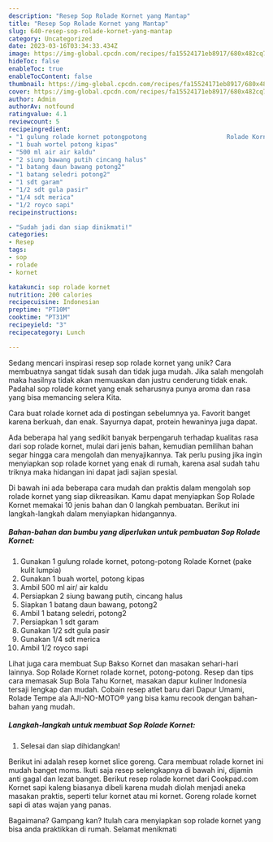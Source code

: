 ```yaml
---
description: "Resep Sop Rolade Kornet yang Mantap"
title: "Resep Sop Rolade Kornet yang Mantap"
slug: 640-resep-sop-rolade-kornet-yang-mantap
category: Uncategorized
date: 2023-03-16T03:34:33.434Z
image: https://img-global.cpcdn.com/recipes/fa15524171eb8917/680x482cq70/sop-rolade-kornet-foto-resep-utama.jpg
hideToc: false
enableToc: true
enableTocContent: false
thumbnail: https://img-global.cpcdn.com/recipes/fa15524171eb8917/680x482cq70/sop-rolade-kornet-foto-resep-utama.jpg
cover: https://img-global.cpcdn.com/recipes/fa15524171eb8917/680x482cq70/sop-rolade-kornet-foto-resep-utama.jpg
author: Admin
authorAv: notfound
ratingvalue: 4.1
reviewcount: 5
recipeingredient:
- "1 gulung rolade kornet potongpotong                      Rolade Kornet pake kulit lumpia"
- "1 buah wortel potong kipas"
- "500 ml air air kaldu"
- "2 siung bawang putih cincang halus"
- "1 batang daun bawang potong2"
- "1 batang seledri potong2"
- "1 sdt garam"
- "1/2 sdt gula pasir"
- "1/4 sdt merica"
- "1/2 royco sapi"
recipeinstructions:

- "Sudah jadi dan siap dinikmati!"
categories:
- Resep
tags:
- sop
- rolade
- kornet

katakunci: sop rolade kornet 
nutrition: 200 calories
recipecuisine: Indonesian
preptime: "PT10M"
cooktime: "PT31M"
recipeyield: "3"
recipecategory: Lunch

---
```





Sedang mencari inspirasi resep sop rolade kornet yang unik? Cara membuatnya sangat tidak susah dan tidak juga mudah. Jika salah mengolah maka hasilnya tidak akan memuaskan dan justru cenderung tidak enak. Padahal sop rolade kornet yang enak seharusnya punya aroma dan rasa yang bisa memancing selera Kita.





Cara buat rolade kornet ada di postingan sebelumnya ya. Favorit banget karena berkuah, dan enak. Sayurnya dapat, protein hewaninya juga dapat.

Ada beberapa hal yang sedikit banyak berpengaruh terhadap kualitas rasa dari sop rolade kornet, mulai dari jenis bahan, kemudian pemilihan bahan segar hingga cara mengolah dan menyajikannya. Tak perlu pusing jika ingin menyiapkan sop rolade kornet yang enak di rumah, karena asal sudah tahu triknya maka hidangan ini dapat jadi sajian spesial.






Di bawah ini ada beberapa cara mudah dan praktis dalam mengolah sop rolade kornet yang siap dikreasikan. Kamu dapat menyiapkan Sop Rolade Kornet memakai 10 jenis bahan dan 0 langkah pembuatan. Berikut ini langkah-langkah dalam menyiapkan hidangannya.

<!--inarticleads1-->

##### Bahan-bahan dan bumbu yang diperlukan untuk pembuatan Sop Rolade Kornet:

1. Gunakan 1 gulung rolade kornet, potong-potong                      Rolade Kornet (pake kulit lumpia)
1. Gunakan 1 buah wortel, potong kipas
1. Ambil 500 ml air/ air kaldu
1. Persiapkan 2 siung bawang putih, cincang halus
1. Siapkan 1 batang daun bawang, potong2
1. Ambil 1 batang seledri, potong2
1. Persiapkan 1 sdt garam
1. Gunakan 1/2 sdt gula pasir
1. Gunakan 1/4 sdt merica
1. Ambil 1/2 royco sapi


Lihat juga cara membuat Sup Bakso Kornet dan masakan sehari-hari lainnya. Sop Rolade Kornet rolade kornet, potong-potong. Resep dan tips cara memasak Sup Bola Tahu Kornet, masakan dapur kuliner Indonesia tersaji lengkap dan mudah. Cobain resep atlet baru dari Dapur Umami, Rolade Tempe ala AJI-NO-MOTO® yang bisa kamu recook dengan bahan-bahan yang mudah. 

<!--inarticleads2-->

##### Langkah-langkah untuk membuat Sop Rolade Kornet:


1. Selesai dan siap dihidangkan!

Berikut ini adalah resep kornet slice goreng. Cara membuat rolade kornet ini mudah banget moms. Ikuti saja resep selengkapnya di bawah ini, dijamin anti gagal dan lezat banget. Berikut resep rolade kornet dari Cookpad.com Kornet sapi kaleng biasanya dibeli karena mudah diolah menjadi aneka masakan praktis, seperti telur kornet atau mi kornet. Goreng rolade kornet sapi di atas wajan yang panas. 

Bagaimana? Gampang kan? Itulah cara menyiapkan sop rolade kornet yang bisa anda praktikkan di rumah. Selamat menikmati
